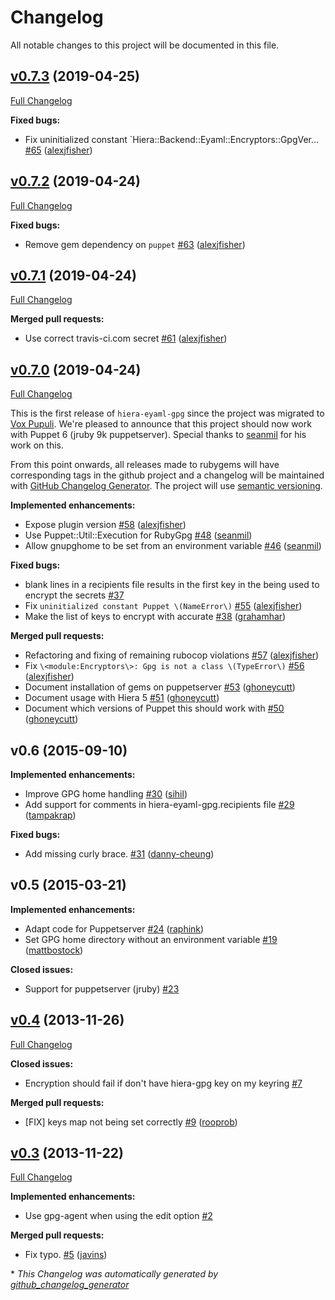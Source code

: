 # Changelog

All notable changes to this project will be documented in this file.

## [v0.7.3](https://github.com/voxpupuli/hiera-eyaml-gpg/tree/v0.7.3) (2019-04-25)

[Full Changelog](https://github.com/voxpupuli/hiera-eyaml-gpg/compare/v0.7.2...v0.7.3)

**Fixed bugs:**

- Fix uninitialized constant `Hiera::Backend::Eyaml::Encryptors::GpgVer… [\#65](https://github.com/voxpupuli/hiera-eyaml-gpg/pull/65) ([alexjfisher](https://github.com/alexjfisher))

## [v0.7.2](https://github.com/voxpupuli/hiera-eyaml-gpg/tree/v0.7.2) (2019-04-24)

[Full Changelog](https://github.com/voxpupuli/hiera-eyaml-gpg/compare/v0.7.1...v0.7.2)

**Fixed bugs:**

- Remove gem dependency on `puppet` [\#63](https://github.com/voxpupuli/hiera-eyaml-gpg/pull/63) ([alexjfisher](https://github.com/alexjfisher))

## [v0.7.1](https://github.com/voxpupuli/hiera-eyaml-gpg/tree/v0.7.1) (2019-04-24)

[Full Changelog](https://github.com/voxpupuli/hiera-eyaml-gpg/compare/v0.7.0...v0.7.1)

**Merged pull requests:**

- Use correct travis-ci.com secret [\#61](https://github.com/voxpupuli/hiera-eyaml-gpg/pull/61) ([alexjfisher](https://github.com/alexjfisher))

## [v0.7.0](https://github.com/voxpupuli/hiera-eyaml-gpg/tree/v0.7.0) (2019-04-24)

[Full Changelog](https://github.com/voxpupuli/hiera-eyaml-gpg/compare/vp_migration...v0.7.0)

This is the first release of `hiera-eyaml-gpg` since the project was migrated to [Vox Pupuli](https://voxpupuli.org/).  We're pleased to announce that this project should now work with Puppet 6 (jruby 9k puppetserver).  Special thanks to [seanmil](https://github.com/seanmil) for his work on this.

From this point onwards, all releases made to rubygems will have corresponding tags in the github project and a changelog will be maintained with [GitHub Changelog Generator](https://github.com/github-changelog-generator/github-changelog-generator).  The project will use [semantic versioning](https://semver.org/).

**Implemented enhancements:**

- Expose plugin version [\#58](https://github.com/voxpupuli/hiera-eyaml-gpg/pull/58) ([alexjfisher](https://github.com/alexjfisher))
- Use Puppet::Util::Execution for RubyGpg [\#48](https://github.com/voxpupuli/hiera-eyaml-gpg/pull/48) ([seanmil](https://github.com/seanmil))
- Allow gnupghome to be set from an environment variable [\#46](https://github.com/voxpupuli/hiera-eyaml-gpg/pull/46) ([seanmil](https://github.com/seanmil))

**Fixed bugs:**

- blank lines in a recipients file results in the first key in the being used to encrypt the secrets [\#37](https://github.com/voxpupuli/hiera-eyaml-gpg/issues/37)
- Fix `uninitialized constant Puppet \(NameError\)` [\#55](https://github.com/voxpupuli/hiera-eyaml-gpg/pull/55) ([alexjfisher](https://github.com/alexjfisher))
- Make the list of keys to encrypt with accurate [\#38](https://github.com/voxpupuli/hiera-eyaml-gpg/pull/38) ([grahamhar](https://github.com/grahamhar))

**Merged pull requests:**

- Refactoring and fixing of remaining rubocop violations [\#57](https://github.com/voxpupuli/hiera-eyaml-gpg/pull/57) ([alexjfisher](https://github.com/alexjfisher))
- Fix `\<module:Encryptors\>: Gpg is not a class \(TypeError\)` [\#56](https://github.com/voxpupuli/hiera-eyaml-gpg/pull/56) ([alexjfisher](https://github.com/alexjfisher))
- Document installation of gems on puppetserver [\#53](https://github.com/voxpupuli/hiera-eyaml-gpg/pull/53) ([ghoneycutt](https://github.com/ghoneycutt))
- Document usage with Hiera 5 [\#51](https://github.com/voxpupuli/hiera-eyaml-gpg/pull/51) ([ghoneycutt](https://github.com/ghoneycutt))
- Document which versions of Puppet this should work with [\#50](https://github.com/voxpupuli/hiera-eyaml-gpg/pull/50) ([ghoneycutt](https://github.com/ghoneycutt))

## v0.6 (2015-09-10)

**Implemented enhancements:**

- Improve GPG home handling [\#30](https://github.com/voxpupuli/hiera-eyaml-gpg/pull/30) ([sihil](https://github.com/sihil))
- Add support for comments in hiera-eyaml-gpg.recipients file [\#29](https://github.com/voxpupuli/hiera-eyaml-gpg/pull/29) ([tampakrap](https://github.com/tampakrap))

**Fixed bugs:**

- Add missing curly brace. [\#31](https://github.com/voxpupuli/hiera-eyaml-gpg/pull/31) ([danny-cheung](https://github.com/danny-cheung))

## v0.5 (2015-03-21)

**Implemented enhancements:**

- Adapt code for Puppetserver [\#24](https://github.com/voxpupuli/hiera-eyaml-gpg/pull/24) ([raphink](https://github.com/raphink))
- Set GPG home directory without an environment variable [\#19](https://github.com/voxpupuli/hiera-eyaml-gpg/pull/19) ([mattbostock](https://github.com/mattbostock))

**Closed issues:**

- Support for puppetserver \(jruby\) [\#23](https://github.com/voxpupuli/hiera-eyaml-gpg/issues/23)

## [v0.4](https://github.com/voxpupuli/hiera-eyaml-gpg/tree/v0.4) (2013-11-26)

[Full Changelog](https://github.com/voxpupuli/hiera-eyaml-gpg/compare/v0.3...v0.4)

**Closed issues:**

- Encryption should fail if don't have hiera-gpg key on my keyring [\#7](https://github.com/voxpupuli/hiera-eyaml-gpg/issues/7)

**Merged pull requests:**

- \[FIX\] keys map not being set correctly [\#9](https://github.com/voxpupuli/hiera-eyaml-gpg/pull/9) ([rooprob](https://github.com/rooprob))

## [v0.3](https://github.com/voxpupuli/hiera-eyaml-gpg/tree/v0.3) (2013-11-22)

[Full Changelog](https://github.com/voxpupuli/hiera-eyaml-gpg/compare/709b12bcd637a18672847946c410701d32096e0c...v0.3)

**Implemented enhancements:**

- Use gpg-agent when using the edit option [\#2](https://github.com/voxpupuli/hiera-eyaml-gpg/issues/2)

**Merged pull requests:**

- Fix typo. [\#5](https://github.com/voxpupuli/hiera-eyaml-gpg/pull/5) ([javins](https://github.com/javins))


\* *This Changelog was automatically generated by [github_changelog_generator](https://github.com/github-changelog-generator/github-changelog-generator)*
